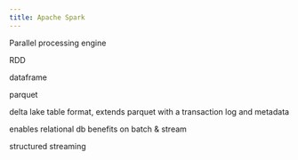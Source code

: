 ```yaml
---
title: Apache Spark
---
```

Parallel processing engine 

RDD 

dataframe 

parquet 

delta lake table format, extends parquet with a transaction log and metadata  

enables relational db benefits on batch & stream 

structured streaming

